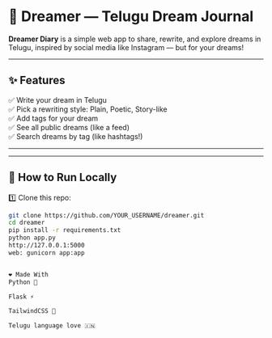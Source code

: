 # 🌙 Dreamer — Telugu Dream Journal

**Dreamer Diary** is a simple web app to share, rewrite, and explore dreams in Telugu, inspired by social media like Instagram — but for your dreams!

---

## ✨ Features

✅ Write your dream in Telugu  
✅ Pick a rewriting style: Plain, Poetic, Story-like  
✅ Add tags for your dream  
✅ See all public dreams (like a feed)  
✅ Search dreams by tag (like hashtags!)

---


---

## 🚀 How to Run Locally

1️⃣ Clone this repo:
```bash
git clone https://github.com/YOUR_USERNAME/dreamer.git
cd dreamer
pip install -r requirements.txt
python app.py
http://127.0.0.1:5000
web: gunicorn app:app


❤️ Made With
Python 🐍

Flask ⚡

TailwindCSS 🎨

Telugu language love 🇮🇳


